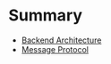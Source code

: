 # Summary

- [Backend Architecture](./backend_architecture.md)
- [Message Protocol](./message_protocol.md)
